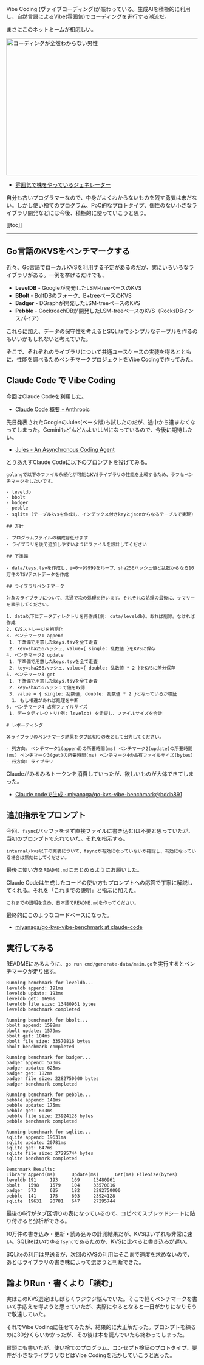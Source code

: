 Vibe Coding (ヴァイブコーディング)が賑わっている。生成AIを積極的に利用し、自然言語によるVibe(雰囲気)でコーディングを進行する潮流だ。

まさにこのネットミームが相応しい。

<img src="https://assets.ideamans.com/miyanaga/images/2025/05/coding-wakaranai-man.png" alt="コーディングが全然わからない男性" width="600" height="360" />

- [雰囲気で株をやっているジェネレーター](https://potato4d.github.io/huniki_generator/?text=%E3%82%B3%E3%83%BC%E3%83%87%E3%82%A3%E3%83%B3%E3%82%B0)

自分も古いプログラマーなので、中身がよくわからないものを残す勇気は未だない。しかし使い捨てのプログラム、PoC的なプロトタイプ、個性のない小さなライブラリ開発などには今後、積極的に使っていこうと思う。

[[toc]]

---

## Go言語のKVSをベンチマークする

近々、Go言語でローカルKVSを利用する予定があるのだが、実にいろいろなライブラリがある。一例を挙げるだけでも、

- **LevelDB** - Googleが開発したLSM-treeベースのKVS
- **BBolt** - BoltDBのフォーク、B+treeベースのKVS
- **Badger** - DGraphが開発したLSM-treeベースのKVS
- **Pebble** - CockroachDBが開発したLSM-treeベースのKVS（RocksDBインスパイア）

これらに加え、データの保守性を考えるとSQLiteでシンプルなテーブルを作るのもいいかもしれないと考えていた。

そこで、それぞれのライブラリについて共通ユースケースの実装を得るとともに、性能を調べるためベンチマークプロジェクトをVibe Codingで作ってみた。

## Claude Code で Vibe Coding

今回はClaude Codeを利用した。

- [Claude Code 概要 - Anthropic](https://docs.anthropic.com/ja/docs/claude-code/overview)

先日発表されたGoogleのJules(ベータ版)も試したのだが、途中から進まなくなってしまった。GeminiもどんどんよいLLMになっているので、今後に期待したい。

- [Jules - An Asynchronous Coding Agent](https://jules.google/)

とりあえずClaude Codeに以下のプロンプトを投げてみる。

```
golangで以下のファイル永続化が可能なKVSライブラリの性能を比較するため、ラフなベンチマークをしたいです。

- leveldb
- bbolt
- badger
- pebble
- sqlite (テーブルkvsを作成し、インデックス付きkeyとjsonからなるテーブルで実現)

## 方針

- プログラムファイルの構成は任せます
- ライブラリを後で追加しやすいようにファイルを設計してください

## 下準備

- data/keys.tsvを作成し、i=0〜99999をループ、sha256ハッシュ値と乱数からなる10万件のTSVテストデータを作成

## ライブラリベンチマーク

対象のライブラリについて、共通で次の処理を行います。それぞれの処理の最後に、サマリーを表示してください。

1. data以下にデータディレクトリを再作成(例: data/leveldb)。あれば削除。なければ作成
2. KVSストレージを初期化
3. ベンチマーク1 append
 1. 下準備で用意したkeys.tsvを全て走査
 2. key=sha256ハッシュ、value={ single: 乱数値 }をKVSに保存
4. ベンチマーク2 update
 1. 下準備で用意したkeys.tsvを全て走査
 2. key=sha256ハッシュ、value={ double: 乱数値 * 2 }をKVSに差分保存
5. ベンチマーク3 get
 1. 下準備で用意したkeys.tsvを全て走査
 2. key=sha256ハッシュで値を取得
 3. value = { single: 乱数値, double: 乱数値 * 2 }となっているか検証
  1. もし相違があれば処理を中断
6. ベンチマーク4 占有ファイルサイズ
 1. データディレクトリ(例: leveldb) を走査し、ファイルサイズを合計

# レポーティング

各ライブラリのベンチマーク結果をタブ区切りの表として出力してください。

- 列方向: ベンチマーク1(append)の所要時間(ms) ベンチマーク2(update)の所要時間(ms) ベンチマーク3(get)の所要時間(ms) ベンチマーク4の占有ファイルサイズ(bytes)
- 行方向: ライブラリ
```

Claudeがみるみるトークンを消費していったが、欲しいものが大体できてしまった。

- [Claude codeで生成 · miyanaga/go-kvs-vibe-benchmark@bddb891](https://github.com/miyanaga/go-kvs-vibe-benchmark/commit/bddb8915be25bbf0d509d4c85422ac715d734e6d)

## 追加指示をプロンプト

今回、`fsync`(バッファをせず直接ファイルに書き込む)は不要と思っていたが、当初のプロンプトで忘れていた。それを指示する。

```
internal/kvs以下の実装について、fsyncが有効になっていないか確認し、有効になっている場合は無効にしてください。
```

最後に使い方を`README.md`にまとめるようにお願いした。

Claude Codeは生成したコードの使い方もプロンプトへの応答で丁寧に解説してくれる。それを「これまでの説明」と指示に加えた。

```
これまでの説明を含め、日本語でREADME.mdを作ってください。
```

最終的にこのようなコードベースになった。

- [miyanaga/go-kvs-vibe-benchmark at claude-code](https://github.com/miyanaga/go-kvs-vibe-benchmark/tree/claude-code)

## 実行してみる

READMEにあるように、`go run cmd/generate-data/main.go`を実行するとベンチマークが走り出す。

```
Running benchmark for leveldb...
leveldb append: 191ms
leveldb update: 193ms
leveldb get: 169ms
leveldb file size: 13480961 bytes
leveldb benchmark completed

Running benchmark for bbolt...
bbolt append: 1598ms
bbolt update: 1579ms
bbolt get: 104ms
bbolt file size: 33570816 bytes
bbolt benchmark completed

Running benchmark for badger...
badger append: 573ms
badger update: 625ms
badger get: 182ms
badger file size: 2282750000 bytes
badger benchmark completed

Running benchmark for pebble...
pebble append: 141ms
pebble update: 175ms
pebble get: 603ms
pebble file size: 23924128 bytes
pebble benchmark completed

Running benchmark for sqlite...
sqlite append: 19631ms
sqlite update: 20781ms
sqlite get: 647ms
sqlite file size: 27295744 bytes
sqlite benchmark completed

Benchmark Results:
Library Append(ms)      Update(ms)      Get(ms) FileSize(bytes)
leveldb 191     193     169     13480961
bbolt   1598    1579    104     33570816
badger  573     625     182     2282750000
pebble  141     175     603     23924128
sqlite  19631   20781   647     27295744
```

最後の6行がタブ区切りの表になっているので、コピペでスプレッドシートに貼り付けると分析ができる。

10万件の書き込み・更新・読み込みの計測結果だが、KVSはいずれも非常に速い。SQLiteはいわゆる`fsync`であるためか、KVSに比べると書き込みが遅い。

SQLiteの利用は見送るが、次回のKVSの利用はそこまで速度を求めないので、あとはライブラリの書き味によって選ぼうと判断できた。

## 論よりRun・書くより「頼む」

実はこのKVS選定はしばらくウジウジ悩んでいた。そこで軽くベンチマークを書いて手応えを得ようと思っていたが、実際にやるとなると一日がかりになりそうで敬遠していた。

それでVibe Codingに任せてみたが、結果的に大正解だった。プロンプトを練るのに30分くらいかかったが、その後は本を読んでいたら終わってしまった。

冒頭にも書いたが、使い捨てのプログラム、コンセプト検証のプロトタイプ、要件が小さなライブラリなどはVibe Codingを活かしていこうと思った。
